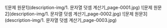 ![문제 원문1](description-img/1. 문자열 덧셈 계산기_page-0001.jpg)
![문제 원문2](description-img/1. 문자열 덧셈 계산기_page-0002.jpg)
![문제 원문3](description-img/1. 문자열 덧셈 계산기_page-0003.jpg)
